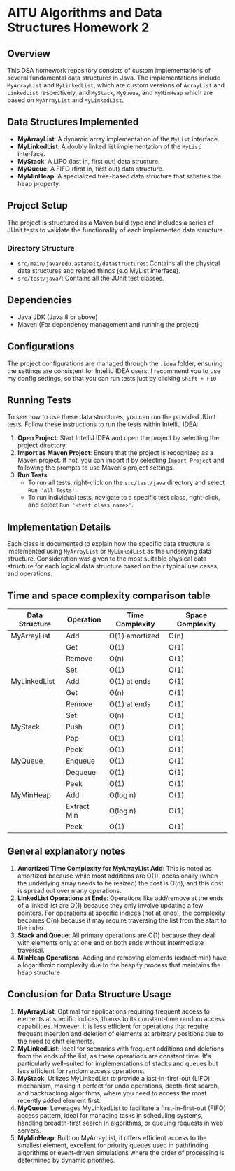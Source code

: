 # AITU Algorithms and Data Structures Homework 2

## Overview
This DSA homework repository consists of custom implementations of several fundamental data structures in Java. The implementations include `MyArrayList` and `MyLinkedList`, which are custom versions of `ArrayList` and `LinkedList` respectively, and `MyStack`, `MyQueue`, and `MyMinHeap` which are based on `MyArrayList` and `MyLinkedList`.

## Data Structures Implemented
- **MyArrayList**: A dynamic array implementation of the `MyList` interface.
- **MyLinkedList**: A doubly linked list implementation of the `MyList` interface.
- **MyStack**: A LIFO (last in, first out) data structure.
- **MyQueue**: A FIFO (first in, first out) data structure.
- **MyMinHeap**: A specialized tree-based data structure that satisfies the heap property.

## Project Setup
The project is structured as a Maven build type and includes a series of JUnit tests to validate the functionality of each implemented data structure.

### Directory Structure
- `src/main/java/edu.astanait/datastructures`: Contains all the physical data structures and related things (e.g MyList interface).
- `src/test/java/`: Contains all the JUnit test classes.

## Dependencies
- Java JDK (Java 8 or above)
- Maven (For dependency management and running the project)

## Configurations
The project configurations are managed through the `.idea` folder, ensuring the settings are consistent for IntelliJ IDEA users. I recommend you to use my config settings, so that you can run tests just by clicking `Shift + F10`

## Running Tests
To see how to use these data structures, you can run the provided JUnit tests. Follow these instructions to run the tests within IntelliJ IDEA:

1. **Open Project**: Start IntelliJ IDEA and open the project by selecting the project directory.
2. **Import as Maven Project**: Ensure that the project is recognized as a Maven project. If not, you can import it by selecting `Import Project` and following the prompts to use Maven's project settings.
3. **Run Tests**:
    - To run all tests, right-click on the `src/test/java` directory and select `Run 'All Tests'`.
    - To run individual tests, navigate to a specific test class, right-click, and select `Run '<test class name>'`.

## Implementation Details
Each class is documented to explain how the specific data structure is implemented using `MyArrayList` or `MyLinkedList` as the underlying data structure. Consideration was given to the most suitable physical data structure for each logical data structure based on their typical use cases and operations.

## Time and space complexity comparison table
| Data Structure | Operation   | Time Complexity | Space Complexity |
|----------------|-------------|-----------------|------------------|
| MyArrayList    | Add         | O(1) amortized  | O(n)             |
|                | Get         | O(1)            | O(1)             |
|                | Remove      | O(n)            | O(1)             |
|                | Set         | O(1)            | O(1)             |
| MyLinkedList   | Add         | O(1) at ends    | O(1)             |
|                | Get         | O(n)            | O(1)             |
|                | Remove      | O(1) at ends    | O(1)             |
|                | Set         | O(n)            | O(1)             |
| MyStack        | Push        | O(1)            | O(1)             |
|                | Pop         | O(1)            | O(1)             |
|                | Peek        | O(1)            | O(1)             |
| MyQueue        | Enqueue     | O(1)            | O(1)             |
|                | Dequeue     | O(1)            | O(1)             |
|                | Peek        | O(1)            | O(1)             |
| MyMinHeap      | Add         | O(log n)        | O(1)             |
|                | Extract Min | O(log n)        | O(1)             |
|                | Peek        | O(1)            | O(1)             |

## General explanatory notes
1. **Amortized Time Complexity for MyArrayList Add**: This is noted as amortized because while most additions are O(1), occasionally (when the underlying array needs to be resized) the cost is O(n), and this cost is spread out over many operations.
2. **LinkedList Operations at Ends**: Operations like add/remove at the ends of a linked list are O(1) because they only involve updating a few pointers. For operations at specific indices (not at ends), the complexity becomes O(n) because it may require traversing the list from the start to the index.
3. **Stack and Queue**: All primary operations are O(1) because they deal with elements only at one end or both ends without intermediate traversal.
4. **MinHeap Operations**: Adding and removing elements (extract min) have a logarithmic complexity due to the heapify process that maintains the heap structure

## Conclusion for Data Structure Usage
1. **MyArrayList**: Optimal for applications requiring frequent access to elements at specific indices, thanks to its constant-time random access capabilities. However, it is less efficient for operations that require frequent insertion and deletion of elements at arbitrary positions due to the need to shift elements.
2. **MyLinkedList**: Ideal for scenarios with frequent additions and deletions from the ends of the list, as these operations are constant time. It's particularly well-suited for implementations of stacks and queues but less efficient for random access operations.
3. **MyStack**: Utilizes MyLinkedList to provide a last-in-first-out (LIFO) mechanism, making it perfect for undo operations, depth-first search, and backtracking algorithms, where you need to access the most recently added element first.
4. **MyQueue**: Leverages MyLinkedList to facilitate a first-in-first-out (FIFO) access pattern, ideal for managing tasks in scheduling systems, handling breadth-first search in algorithms, or queuing requests in web servers.
5. **MyMinHeap**: Built on MyArrayList, it offers efficient access to the smallest element, excellent for priority queues used in pathfinding algorithms or event-driven simulations where the order of processing is determined by dynamic priorities.